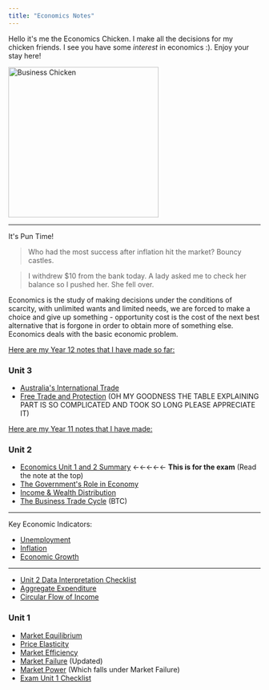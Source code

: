 ```yaml
---
title: "Economics Notes"
---
```


Hello it's me the Economics Chicken. I make all the decisions for my chicken friends. I see you have some *interest* in economics :). Enjoy your stay here!

<image src="/the-chicken-pen/assets/Economics_Chicken.png" alt="Business Chicken" width=300px />

---
It's Pun Time!
>Who had the most success after inflation hit the market? Bouncy castles.

>I withdrew $10 from the bank today. A lady asked me to check her balance so I pushed her. She fell over.

Economics is the study of making decisions under the conditions of scarcity, with unlimited wants and limited needs, we are forced to make a choice and give up something - opportunity cost is the cost of the next best alternative that is forgone in order to obtain more of something else. Economics deals with the basic economic problem.

<u>Here are my Year 12 notes that I have made so far:</u>

### Unit 3
- [Australia's International Trade](Australias-International-Trade.md)
- [Free Trade and Protection](Free-Trade-and-Protection.md) (OH MY GOODNESS THE TABLE EXPLAINING PART IS SO COMPLICATED AND TOOK SO LONG PLEASE APPRECIATE IT)


<u>Here are my Year 11 notes that I have made:</u>

### Unit 2
- [Economics Unit 1 and 2 Summary](Economics-Exam-Two-Checklist.md)  ←←←←← **This is for the exam** (Read the note at the top)
- [The Government's Role in Economy](Government-in-Economy.md)
- [Income & Wealth Distribution](Income-Distribution.md)
- [The Business Trade Cycle](Business-Trade-Cycle.md) (BTC)

---
Key Economic Indicators:
- [Unemployment](Unemployment.md)
- [Inflation](Inflation.md)
- [Economic Growth](Economic-Growth.md)

---
- [Unit 2 Data Interpretation Checklist](Economics-Data-Interpretation-Unit-2-Checklist.md)
- [Aggregate Expenditure](Aggregate-Expenditure.md)
- [Circular Flow of Income](Circular-Flow-Income.md)
  
### Unit 1
- [Market Equilibrium](Market-Equilibrium.md)
- [Price Elasticity](Price-Elasticity.md)
- [Market Efficiency](Market-Efficiency.md)
- [Market Failure](Market-Failure.md) (Updated)
- [Market Power](Market-Power.md) (Which falls under Market Failure)
- [Exam Unit 1 Checklist](Economics-Exam-One-Checklist.md)
